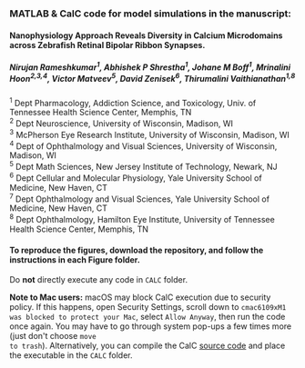 ###  MATLAB &amp; CalC code for model simulations in the manuscript: 
#### Nanophysiology Approach Reveals Diversity in Calcium Microdomains across Zebrafish Retinal Bipolar Ribbon Synapses. <br>
##### Nirujan Rameshkumar<sup>1</sup>, Abhishek P Shrestha<sup>1</sup>, Johane M Boff<sup>1</sup>, Mrinalini Hoon<sup>2,3,4</sup>, Victor Matveev<sup>5</sup>, David Zenisek<sup>6</sup>, Thirumalini Vaithianathan<sup>1,8</sup><br>
<sup>1</sup> Dept Pharmacology, Addiction Science, and Toxicology, Univ. of Tennessee Health Science Center, Memphis, TN<br>
<sup>2</sup> Dept Neuroscience, University of Wisconsin, Madison, WI<br>
<sup>3</sup> McPherson Eye Research Institute, University of Wisconsin, Madison, WI<br>
<sup>4</sup> Dept of Ophthalmology and Visual Sciences, University of Wisconsin, Madison, WI<br>
<sup>5</sup> Dept Math Sciences, New Jersey Institute of Technology, Newark, NJ<br>
<sup>6</sup> Dept Cellular and Molecular Physiology, Yale University School of Medicine, New Haven, CT<br>
<sup>7</sup> Dept Ophthalmology and Visual Sciences, Yale University School of Medicine, New Haven, CT<br> 
<sup>8</sup> Dept Ophthalmology, Hamilton Eye Institute, University of Tennessee Health Science Center,
Memphis, TN<br> 

#### To reproduce the figures, download the repository, and follow the instructions in each Figure folder.<br>

Do **not** directly execute any code in <code>CALC</code> folder. <br>

**Note to Mac users:** macOS may block CalC execution due to security policy.
If this happens, open Security Settings, scroll down to <code>cmac6109xM1 was blocked to protect your Mac</code>, select <code>Allow Anyway</code>, then run the code once again. 
You may have to go through system pop-ups a few times more (just don't choose <code>move to trash</code>).
Alternatively, you can compile the CalC [source code](https://github.com/mvvik/CalC-simple-buffer) and place the executable in the <code>CALC</code> folder.

